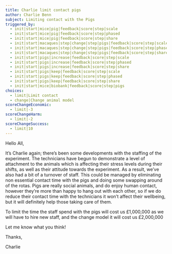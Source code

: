 ```yaml
---
title: Charlie limit contact pigs
author: Charlie Benn
subject: Limiting contact with the Pigs
triggered_by:
  - init|start|mice|pig|feedback|score|step|scale
  - init|start|mice|pig|feedback|score|step|phased
  - init|start|mice|pig|feedback|score|step|share
  - init|start|macaques|step|change|step|pigs|feedback|score|step|scale
  - init|start|macaques|step|change|step|pigs|feedback|score|step|phased
  - init|start|macaques|step|change|step|pigs|feedback|score|step|share
  - init|start|pigs|increase|feedback|score|step|scale
  - init|start|pigs|increase|feedback|score|step|phased
  - init|start|pigs|increase|feedback|score|step|share
  - init|start|pigs|keep|feedback|score|step|scale
  - init|start|pigs|keep|feedback|score|step|phased
  - init|start|pigs|keep|feedback|score|step|share
  - init|start|mice|biobank|feedback|score|step|pigs
choices:
  - limit|Limit contact
  - change|Change animal model
scoreChangeEconomic:
  - limit|-3
scoreChangeHarm:
  - limit|-2
scoreChangeSuccess:
  - limit|10
---
```


Hello All,

It’s Charlie again; there’s been some developments with the staffing of the experiment. The technicians have begun to demonstrate a level of attachment to the animals which is affecting their stress levels during their shifts, as well as their attitude towards the experiment. As a result, we’ve also had a bit of a turnover of staff. This could be managed by eliminating non essential contact time with the pigs and doing some swapping around of the rotas. Pigs are really social animals, and do enjoy human contact, however they’re more than happy to hang out with each other, so if we do reduce their contact time with the technicians it won’t affect their wellbeing, but it will definitely help those taking care of them.

To limit the time the staff spend with the pigs will cost us £1,000,000 as we will have to hire new staff, and the change model it will cost us £2,000,000

Let me know what you think!

Thanks,

Charlie
